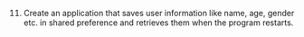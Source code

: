 11. Create an application that saves user information like name, age, gender etc. in shared preference and retrieves them when the program restarts.
